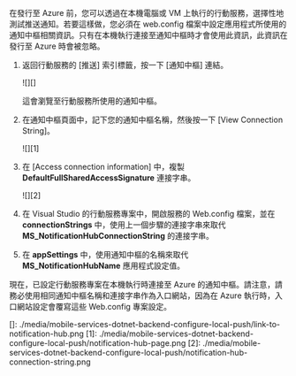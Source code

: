 在發行至 Azure 前，您可以透過在本機電腦或 VM 上執行的行動服務，選擇性地測試推送通知。若要這樣做，您必須在 web.config 檔案中設定應用程式所使用的通知中樞相關資訊。只有在本機執行連接至通知中樞時才會使用此資訊，此資訊在發行至 Azure 時會被忽略。

1.  返回行動服務的 [推送] 索引標籤，按一下 [通知中樞] 連結。

    ![][]

    這會瀏覽至行動服務所使用的通知中樞。

2.  在通知中樞頁面中，記下您的通知中樞名稱，然後按一下 [View Connection String]。

    ![][1]

3.  在 [Access connection information] 中，複製 **DefaultFullSharedAccessSignature** 連接字串。

    ![][2]

4.  在 Visual Studio 的行動服務專案中，開啟服務的 Web.config 檔案，並在 **connectionStrings** 中，使用上一個步驟的連接字串來取代 **MS\_NotificationHubConnectionString** 的連接字串。

5.  在 **appSettings** 中，使用通知中樞的名稱來取代 **MS\_NotificationHubName** 應用程式設定值。

現在，已設定行動服務專案在本機執行時連接至 Azure 的通知中樞。請注意，請務必使用相同通知中樞名稱和連接字串作為入口網站，因為在 Azure 執行時，入口網站設定會覆寫這些 Web.config 專案設定。

  []: ./media/mobile-services-dotnet-backend-configure-local-push/link-to-notification-hub.png
  [1]: ./media/mobile-services-dotnet-backend-configure-local-push/notification-hub-page.png
  [2]: ./media/mobile-services-dotnet-backend-configure-local-push/notification-hub-connection-string.png
